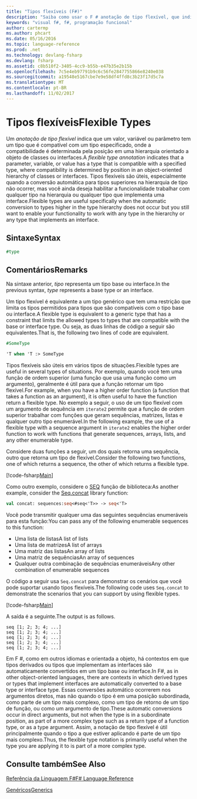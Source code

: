 ```yaml
---
title: "Tipos flexíveis (F#)"
description: "Saiba como usar o F # anotação de tipo flexível, que indica que um valor, variável ou parâmetro tem um tipo que é compatível com um tipo especificado."
keywords: "visual f#, f#, programação funcional"
author: cartermp
ms.author: phcart
ms.date: 05/16/2016
ms.topic: language-reference
ms.prod: .net
ms.technology: devlang-fsharp
ms.devlang: fsharp
ms.assetid: c8b510f2-3405-4cc9-b55b-e47b35e2b15b
ms.openlocfilehash: 7c5e4eb97791b9c6c56fe2847755866e8240e038
ms.sourcegitcommit: a19548e5167cbe7e9e58df4ffd8c3b23f17d5c7a
ms.translationtype: MT
ms.contentlocale: pt-BR
ms.lasthandoff: 11/02/2017
---
```

# <a name="flexible-types"></a><span data-ttu-id="4d1ee-104">Tipos flexíveis</span><span class="sxs-lookup"><span data-stu-id="4d1ee-104">Flexible Types</span></span>

<span data-ttu-id="4d1ee-105">Um *anotação de tipo flexível* indica que um valor, variável ou parâmetro tem um tipo que é compatível com um tipo especificado, onde a compatibilidade é determinada pela posição em uma hierarquia orientado a objeto de classes ou interfaces.</span><span class="sxs-lookup"><span data-stu-id="4d1ee-105">A *flexible type annotation* indicates that a parameter, variable, or value has a type that is compatible with a specified type, where compatibility is determined by position in an object-oriented hierarchy of classes or interfaces.</span></span> <span data-ttu-id="4d1ee-106">Tipos flexíveis são úteis, especialmente quando a conversão automática para tipos superiores na hierarquia de tipo não ocorrer, mas você ainda deseja habilitar a funcionalidade trabalhar com qualquer tipo na hierarquia ou qualquer tipo que implementa uma interface.</span><span class="sxs-lookup"><span data-stu-id="4d1ee-106">Flexible types are useful specifically when the automatic conversion to types higher in the type hierarchy does not occur but you still want to enable your functionality to work with any type in the hierarchy or any type that implements an interface.</span></span>

## <a name="syntax"></a><span data-ttu-id="4d1ee-107">Sintaxe</span><span class="sxs-lookup"><span data-stu-id="4d1ee-107">Syntax</span></span>

```fsharp
#type
```

## <a name="remarks"></a><span data-ttu-id="4d1ee-108">Comentários</span><span class="sxs-lookup"><span data-stu-id="4d1ee-108">Remarks</span></span>

<span data-ttu-id="4d1ee-109">Na sintaxe anterior, *tipo* representa um tipo base ou interface.</span><span class="sxs-lookup"><span data-stu-id="4d1ee-109">In the previous syntax, *type* represents a base type or an interface.</span></span>

<span data-ttu-id="4d1ee-110">Um tipo flexível é equivalente a um tipo genérico que tem uma restrição que limita os tipos permitidos para tipos que são compatíveis com o tipo base ou interface.</span><span class="sxs-lookup"><span data-stu-id="4d1ee-110">A flexible type is equivalent to a generic type that has a constraint that limits the allowed types to types that are compatible with the base or interface type.</span></span> <span data-ttu-id="4d1ee-111">Ou seja, as duas linhas de código a seguir são equivalentes.</span><span class="sxs-lookup"><span data-stu-id="4d1ee-111">That is, the following two lines of code are equivalent.</span></span>

```fsharp
#SomeType

'T when 'T :> SomeType
```

<span data-ttu-id="4d1ee-112">Tipos flexíveis são úteis em vários tipos de situações.</span><span class="sxs-lookup"><span data-stu-id="4d1ee-112">Flexible types are useful in several types of situations.</span></span> <span data-ttu-id="4d1ee-113">Por exemplo, quando você tem uma função de ordem superior (uma função que usa uma função como um argumento), geralmente é útil para que a função retornar um tipo flexível.</span><span class="sxs-lookup"><span data-stu-id="4d1ee-113">For example, when you have a higher order function (a function that takes a function as an argument), it is often useful to have the function return a flexible type.</span></span> <span data-ttu-id="4d1ee-114">No exemplo a seguir, o uso de um tipo flexível com um argumento de sequência em `iterate2` permite que a função de ordem superior trabalhar com funções que geram sequências, matrizes, listas e qualquer outro tipo enumerável.</span><span class="sxs-lookup"><span data-stu-id="4d1ee-114">In the following example, the use of a flexible type with a sequence argument in `iterate2` enables the higher order function to work with functions that generate sequences, arrays, lists, and any other enumerable type.</span></span>

<span data-ttu-id="4d1ee-115">Considere duas funções a seguir, um dos quais retorna uma sequência, outro que retorna um tipo de flexível.</span><span class="sxs-lookup"><span data-stu-id="4d1ee-115">Consider the following two functions, one of which returns a sequence, the other of which returns a flexible type.</span></span>

[!code-fsharp[Main](../../../samples/snippets/fsharp/lang-ref-2/snippet4101.fs)]

<span data-ttu-id="4d1ee-116">Como outro exemplo, considere o [SEQ](https://msdn.microsoft.com/library/2eeb69a9-fc2f-4b7d-8dee-101fa2b00712) função de biblioteca:</span><span class="sxs-lookup"><span data-stu-id="4d1ee-116">As another example, consider the [Seq.concat](https://msdn.microsoft.com/library/2eeb69a9-fc2f-4b7d-8dee-101fa2b00712) library function:</span></span>

```fsharp
val concat: sequences:seq<#seq<'T>> -> seq<'T>
```

<span data-ttu-id="4d1ee-117">Você pode transmitir qualquer uma das seguintes sequências enumeráveis para esta função:</span><span class="sxs-lookup"><span data-stu-id="4d1ee-117">You can pass any of the following enumerable sequences to this function:</span></span>

- <span data-ttu-id="4d1ee-118">Uma lista de listas</span><span class="sxs-lookup"><span data-stu-id="4d1ee-118">A list of lists</span></span>
- <span data-ttu-id="4d1ee-119">Uma lista de matrizes</span><span class="sxs-lookup"><span data-stu-id="4d1ee-119">A list of arrays</span></span>
- <span data-ttu-id="4d1ee-120">Uma matriz das listas</span><span class="sxs-lookup"><span data-stu-id="4d1ee-120">An array of lists</span></span>
- <span data-ttu-id="4d1ee-121">Uma matriz de sequências</span><span class="sxs-lookup"><span data-stu-id="4d1ee-121">An array of sequences</span></span>
- <span data-ttu-id="4d1ee-122">Qualquer outra combinação de sequências enumeráveis</span><span class="sxs-lookup"><span data-stu-id="4d1ee-122">Any other combination of enumerable sequences</span></span>

<span data-ttu-id="4d1ee-123">O código a seguir usa `Seq.concat` para demonstrar os cenários que você pode suportar usando tipos flexíveis.</span><span class="sxs-lookup"><span data-stu-id="4d1ee-123">The following code uses `Seq.concat` to demonstrate the scenarios that you can support by using flexible types.</span></span>

[!code-fsharp[Main](../../../samples/snippets/fsharp/lang-ref-2/snippet4102.fs)]

<span data-ttu-id="4d1ee-124">A saída é a seguinte.</span><span class="sxs-lookup"><span data-stu-id="4d1ee-124">The output is as follows.</span></span>

```
seq [1; 2; 3; 4; ...]
seq [1; 2; 3; 4; ...]
seq [1; 2; 3; 4; ...]
seq [1; 2; 3; 4; ...]
seq [1; 2; 3; 4; ...]
```

<span data-ttu-id="4d1ee-125">Em F #, como em outros idiomas e orientada a objeto, há contextos em que tipos derivados ou tipos que implementam as interfaces são automaticamente convertidos em um tipo base ou interface.</span><span class="sxs-lookup"><span data-stu-id="4d1ee-125">In F#, as in other object-oriented languages, there are contexts in which derived types or types that implement interfaces are automatically converted to a base type or interface type.</span></span> <span data-ttu-id="4d1ee-126">Essas conversões automático ocorrerem nos argumentos diretos, mas não quando o tipo é em uma posição subordinada, como parte de um tipo mais complexo, como um tipo de retorno de um tipo de função, ou como um argumento de tipo.</span><span class="sxs-lookup"><span data-stu-id="4d1ee-126">These automatic conversions occur in direct arguments, but not when the type is in a subordinate position, as part of a more complex type such as a return type of a function type, or as a type argument.</span></span> <span data-ttu-id="4d1ee-127">Assim, a notação de tipo flexível é útil principalmente quando o tipo a que estiver aplicando é parte de um tipo mais complexo.</span><span class="sxs-lookup"><span data-stu-id="4d1ee-127">Thus, the flexible type notation is primarily useful when the type you are applying it to is part of a more complex type.</span></span>

## <a name="see-also"></a><span data-ttu-id="4d1ee-128">Consulte também</span><span class="sxs-lookup"><span data-stu-id="4d1ee-128">See Also</span></span>

[<span data-ttu-id="4d1ee-129">Referência da Linguagem F#</span><span class="sxs-lookup"><span data-stu-id="4d1ee-129">F# Language Reference</span></span>](index.md)

[<span data-ttu-id="4d1ee-130">Genéricos</span><span class="sxs-lookup"><span data-stu-id="4d1ee-130">Generics</span></span>](generics/index.md)
